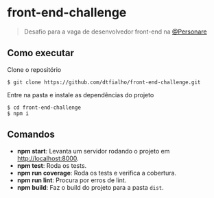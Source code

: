 # front-end-challenge

> Desafio para a vaga de desenvolvedor front-end na [@Personare](https://github.com/Personare)

## Como executar

Clone o repositório
```
$ git clone https://github.com/dtfialho/front-end-challenge.git
```

Entre na pasta e instale as dependências do projeto
```
$ cd front-end-challenge
$ npm i
```

## Comandos 
* **npm start**: Levanta um servidor rodando o projeto em [http://localhost:8000](http://localhost:8000).
* **npm test**: Roda os tests.
* **npm run coverage**: Roda os tests e verifica a cobertura.
* **npm run lint**: Procura por erros de lint.
* **npm build**: Faz o build do projeto para a pasta `dist`.